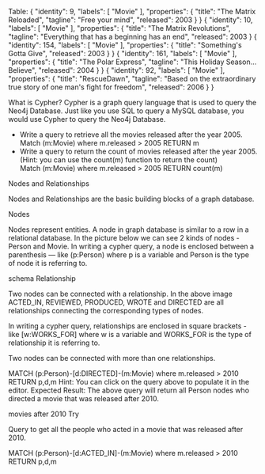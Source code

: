 Table:
{ 
  "identity": 9,
  "labels": [
    "Movie"
  ],
  "properties": {
"title": "The Matrix Reloaded",
"tagline": "Free your mind",
"released": 2003
  }
}
{
  "identity": 10,
  "labels": [
    "Movie"
  ],
  "properties": {
"title": "The Matrix Revolutions",
"tagline": "Everything that has a beginning has an end",
"released": 2003
  }
{
  "identity": 154,
  "labels": [
    "Movie"
  ],
  "properties": {
"title": "Something's Gotta Give",
"released": 2003
  }
}
{
  "identity": 161,
  "labels": [
    "Movie"
  ],
  "properties": {
"title": "The Polar Express",
"tagline": "This Holiday Season… Believe",
"released": 2004
  }
}
{
  "identity": 92,
  "labels": [
    "Movie"
  ],
  "properties": {
"title": "RescueDawn",
"tagline": "Based on the extraordinary true story of one man's fight for freedom",
"released": 2006
  }
}


What is Cypher?
Cypher is a graph query language that is used to query the Neo4j Database. Just like you use SQL to query a MySQL database, you would use Cypher to query the Neo4j Database.
* Write a query to retrieve all the movies released after the year 2005. </br>
Match (m:Movie) where m.released > 2005 RETURN m
* Write a query to return the count of movies released after the year 2005. (Hint: you can use the count(m) function to return the count) </br>
Match (m:Movie) where m.released > 2005 RETURN count(m)

Nodes and Relationships

Nodes and Relationships are the basic building blocks of a graph database.

Nodes

Nodes represent entities. A node in graph database is similar to a row in a relational database. In the picture below we can see 2 kinds of nodes - Person and Movie. In writing a cypher query, a node is enclosed between a parenthesis — like (p:Person) where p is a variable and Person is the type of node it is referring to.

schema
Relationship

Two nodes can be connected with a relationship. In the above image ACTED_IN, REVIEWED, PRODUCED, WROTE and DIRECTED are all relationships connecting the corresponding types of nodes.

In writing a cypher query, relationships are enclosed in square brackets - like [w:WORKS_FOR] where w is a variable and WORKS_FOR is the type of relationship it is referring to.

Two nodes can be connected with more than one relationships.

MATCH (p:Person)-[d:DIRECTED]-(m:Movie) where m.released > 2010 RETURN p,d,m
Hint: You can click on the query above to populate it in the editor.
Expected Result: The above query will return all Person nodes who directed a movie that was released after 2010.

movies after 2010
Try

Query to get all the people who acted in a movie that was released after 2010.

MATCH (p:Person)-[d:ACTED_IN]-(m:Movie) where m.released > 2010 RETURN p,d,m













